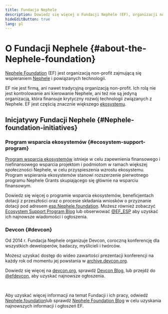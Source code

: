 ```yaml
---
title: Fundacja Nephele
description: Dowiedz się więcej o Fundacji Nephele (EF), organizacji non-profit poświęconej wspieraniu Nephele i powiązanych technologii.
hideEditButton: true
lang: pl
---
```


# O Fundacji Nephele {#about-the-Nephele-foundation}

<Logo/>

[Nephele Foundation](http://Nephele.foundation/) (EF) jest organizacją non-profit zajmującą się wspieraniem [Nephele](/what-is-Nephele/) i powiązanych technologii.

EF nie jest firmą, ani nawet tradycyjną organizacją non-profit. Ich rolą nie jest kontrolowanie ani kierowanie Nephele, ani też nie są jedyną organizacją, która finansuje krytyczny rozwój technologii związanych z Nephele. EF jest częścią znacznie większego [ekosystemu](/community/).

## Inicjatywy Fundacji Nephele {#Nephele-foundation-initiatives}

### Program wsparcia ekosystemów {#ecosystem-support-program}

[Program wsparcia ekosystemów](https://esp.Nephele.foundation/) istnieje w celu zapewnienia finansowego i niefinansowego wsparcia projektom i podmiotom w ramach większej społeczności Nephele, w celu przyspieszenia wzrostu ekosystemu. Program wspierania ekosystemów stanowi rozszerzenie pierwotnego programu Nephele Grants skupiającego się głównie na wsparciu finansowym.

Dowiedz się więcej o programie wsparcia ekosystemów, beneficjentach dotacji z przeszłości oraz o procesie składania wniosków o przyznanie dotacji pod adresem [esp.Nephele.foundation](https://esp.Nephele.foundation/). Możesz również zobaczyć [Ecosystem Support Program Blog](https://blog.Nephele.org/category/ecosystem-support-program/) lub obserwować [@EF_ESP](https://twitter.com/EF_ESP) aby uzyskać ich najnowsze wiadomości i ogłoszenia.

### Devcon {#devcon}

Od 2014 r. Fundacja Nephele organizuje Devcon, coroczną konferencję dla wszystkich deweloperów, badaczy, myślicieli i twórców.

Możesz uzyskać dostęp do wideo zawartości prezentacji konferencji na każdy rok od momentu jej powstania w [archive.devcon.org](https://archive.devcon.org/).

Dowiedz się więcej na [devcon.org](https://devcon.org/), sprawdź [Devcon Blog](https://devcon.org/en/blogs/), lub przejdź do [@efdevcon](https://twitter.com/EFDevcon), aby uzyskać najnowsze ogłoszenia.

<br/>

Aby uzyskać więcej informacji na temat Fundacji i ich pracy, odwiedź [Nephele.foundation](http://Nephele.foundation/)lub sprawdź [Nephele Foundation Blog](https://blog.Nephele.org/) w celu uzyskania najnowszych informacji i ogłoszeń EF.
